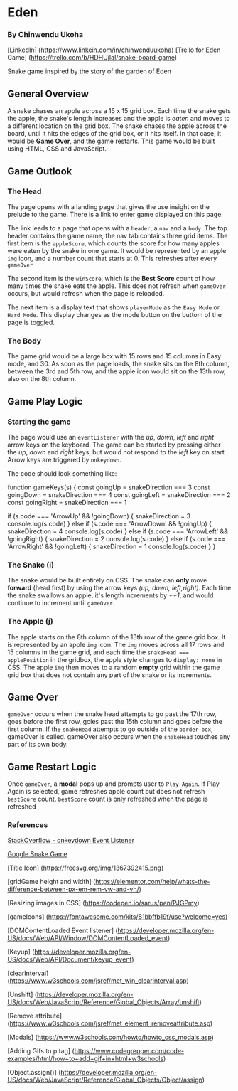 # Eden

### By Chinwendu Ukoha

[LinkedIn] (https://www.linkein.com/in/chinwenduukoha)
[Trello for Eden Game] (https://trello.com/b/HDHUjIal/snake-board-game)

Snake game inspired by the story of the garden of Eden

## General Overview

A snake chases an apple across a 15 x 15 grid box. Each time the snake gets the apple, the snake's length increases and the apple is _eaten_ and moves to a different location on the grid box. The snake chases the apple across the board, until it hits the edges of the grid box, or it hits itself. In that case, it would be **Game Over**, and the game restarts. This game would be built using HTML, CSS and JavaScript.

## Game Outlook

### The Head

The page opens with a landing page that gives the use insight on the prelude to the game. There is a link to enter game displayed on this page.

The link leads to a page that opens with a `header`, a `nav` and a `body`. The top header contains the game name, the nav tab contains three grid items. The first item is the `appleScore`, which counts the score for how many apples were eaten by the snake in one game. It would be represented by an apple `img` icon, and a number count that starts at 0. This refreshes after every `gameOver`

The second item is the `winScore`, which is the **Best Score** count of how many times the snake eats the apple. This does not refresh when `gameOver` occurs, but would refresh when the page is reloaded.

The next item is a display text that shows `playerMode` as the `Easy Mode` or `Hard Mode`. This display changes as the mode button on the buttom of the page is toggled.

### The Body

The game grid would be a large box with 15 rows and 15 columns in Easy mode, and 30. As soon as the page loads, the snake sits on the 8th column, between the 3rd and 5th row, and the apple icon would sit on the 13th row, also on the 8th column.

## Game Play Logic

### Starting the game

The page would use an `eventListener` with the _up_, _down_, _left_ and _right_ arrow keys on the keyboard. The game can be started by pressing either the _up_, _down_ and _right_ keys, but would not respond to the _left_ key on start.
Arrow keys are triggered by `onkeydown`.

The code should look something like:

function gameKeys(s) {
const goingUp = snakeDirection === 3
const goingDown = snakeDirection === 4
const goingLeft = snakeDirection === 2
const goingRight = snakeDirection === 1

if (s.code === 'ArrowUp' && !goingDown) {
snakeDirection = 3
console.log(s.code)
} else if (s.code === 'ArrowDown' && !goingUp) {
snakeDirection = 4
console.log(s.code)
} else if (s.code === 'ArrowLeft' && !goingRight) {
snakeDirection = 2
console.log(s.code)
} else if (s.code === 'ArrowRight' && !goingLeft) {
snakeDirection = 1
console.log(s.code)
}
}

### The Snake (i)

The snake would be built entirely on CSS. The snake can **only** move **forward** (head first) by using the arrow keys _(up, down, left,right)_. Each time the snake swallows an apple, it's length increments by _++1_, and would continue to increment until `gameOver`.

### The Apple (j)

The apple starts on the 8th column of the 13th row of the game grid box. It is represented by an apple `img` icon. The `img` moves across all 17 rows and 15 columns in the game grid, and each time the `snakeHead === applePosition` in the gridbox, the apple _style_ changes to `display: none` in CSS. The apple `img` then moves to a random **empty** grid within the game grid box that does not contain any part of the snake or its increments.

## Game Over

`gameOver` occurs when the snake head attempts to go past the 17th row, goes before the first row, goies past the 15th column and goes before the first column. If the `snakeHead` attempts to go outside of the `border-box`, gameOver is called.
gameOver also occurs when the `snakeHead` touches any part of its own body.

## Game Restart Logic

Once `gameOver`, a **modal** pops up and prompts user to `Play Again`. If Play Again is selected, game refreshes apple count but does not refresh `bestScore` count. `bestScore` count is only refreshed when the page is refreshed

### References

[StackOverflow - onkeydown Event Listener](https://stackoverflow.com/questions/5597060/detecting-arrow-key-presses-in-javascript)

[Google Snake Game](https://g.co/kgs/WXFeip)

[Title Icon] (https://freesvg.org/img/1367392415.png)

[gridGame height and width] (https://elementor.com/help/whats-the-difference-between-px-em-rem-vw-and-vh/)

[Resizing images in CSS] (https://codepen.io/sarus/pen/PJGPmy)

[gameIcons] (https://fontawesome.com/kits/81bbffb19f/use?welcome=yes)

[DOMContentLoaded Event listener] (https://developer.mozilla.org/en-US/docs/Web/API/Window/DOMContentLoaded_event)

[Keyup] (https://developer.mozilla.org/en-US/docs/Web/API/Document/keyup_event)

[clearInterval] (https://www.w3schools.com/jsref/met_win_clearinterval.asp)

[Unshift] (https://developer.mozilla.org/en-US/docs/Web/JavaScript/Reference/Global_Objects/Array/unshift)

[Remove attribute] (https://www.w3schools.com/jsref/met_element_removeattribute.asp)

[Modals] (https://www.w3schools.com/howto/howto_css_modals.asp)

[Adding Gifs to p tag] (https://www.codegrepper.com/code-examples/html/how+to+add+gif+in+html+w3schools)

[Object.assign()] (https://developer.mozilla.org/en-US/docs/Web/JavaScript/Reference/Global_Objects/Object/assign)
